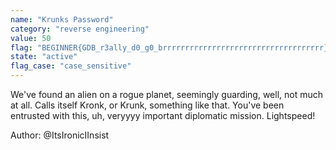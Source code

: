 ```yaml
---
name: "Krunks Password"
category: "reverse engineering"
value: 50
flag: "BEGINNER{GDB_r3ally_d0_g0_brrrrrrrrrrrrrrrrrrrrrrrrrrrrrrrrrrrr}"
state: "active"
flag_case: "case_sensitive"
---
```


We've found an alien on a rogue planet, seemingly guarding, well, not much at all. Calls itself Kronk, or Krunk, something like that.
You've been entrusted with this, uh, veryyyy important diplomatic mission. Lightspeed!

Author: @ItsIronicIInsist
